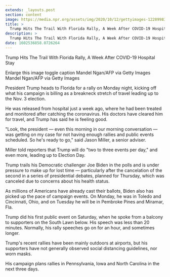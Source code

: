 ```yaml
--- 
extends: _layouts.post 
section: content 
image: https://media.npr.org/assets/img/2020/10/12/gettyimages-1228998338_wide-38b43aeca9ea7aa9f7f129a958992580d55b8694.jpg?s=1400 
title: > 
  Trump Hits The Trail With Florida Rally, A Week After COVID-19 Hospital Stay 
description: > 
  Trump Hits The Trail With Florida Rally, A Week After COVID-19 Hospital StayEnlarge this image toggle caption Mandel Ngan/AFP via Getty Images Mandel Ngan/AFP via Getty ImagesPresident Trump heads to Florida for a rally on Monday night, kicking off what his campaign is billing as a breakneck stretch of travel leading up to the Nov. 3 election.He was released from hospital just a week ago, where he had been treated and monitored after catching the coronavirus.His doctors have cleared him for travel, and Trump has said he is feeling good."Look, the president — even this morning in our morning conversation — was getting on my case for not having enough rallies and public events scheduled.As millions of Americans have already cast their ballots, Biden also has picked up the pace of campaign events. 
date: 1602536858.0726264 
--- 
```

Trump Hits The Trail With Florida Rally, A Week After COVID-19 Hospital Stay

Enlarge this image toggle caption Mandel Ngan/AFP via Getty Images Mandel Ngan/AFP via Getty Images

President Trump heads to Florida for a rally on Monday night, kicking off what his campaign is billing as a breakneck stretch of travel leading up to the Nov. 3 election.

He was released from hospital just a week ago, where he had been treated and monitored after catching the coronavirus. His doctors have cleared him for travel, and Trump has said he is feeling good.

"Look, the president — even this morning in our morning conversation — was getting on my case for not having enough rallies and public events scheduled. So he's ready to go," said Jason Miller, a senior adviser.

Miller told reporters that Trump will do "two to three events per day," and even more, leading up to Election Day.

Trump trails his Democratic challenger Joe Biden in the polls and is under pressure to make up for lost time — particularly after the cancelation of the second in a series of presidential debates, planned for Thursday, which was canceled due to concerns about his health status.

As millions of Americans have already cast their ballots, Biden also has picked up the pace of campaign events. On Monday, he was in Toledo and Cincinnati, Ohio, and on Tuesday he will be in Pembroke Pines and Miramar, Fla.

Trump did his first public event on Saturday, when he spoke from a balcony to supporters on the South Lawn below. His speech was less than 20 minutes. Normally, his rally speeches go on for an hour, and sometimes longer.

Trump's recent rallies have been mainly outdoors at airports, but his supporters have not generally observed social distancing guidelines, nor worn masks.

His campaign plans rallies in Pennsylvania, Iowa and North Carolina in the next three days.